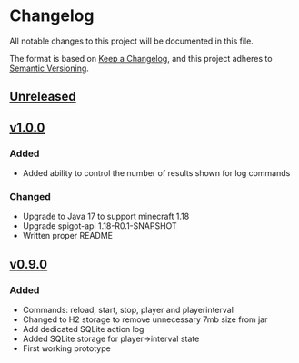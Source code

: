 # Changelog
All notable changes to this project will be documented in this file.

The format is based on [Keep a Changelog](https://keepachangelog.com/en/1.0.0/),
and this project adheres to [Semantic Versioning](https://semver.org/spec/v2.0.0.html).

## [Unreleased]

## [v1.0.0]
### Added
- Added ability to control the number of results shown for log commands

### Changed
- Upgrade to Java 17 to support minecraft 1.18
- Upgrade spigot-api 1.18-R0.1-SNAPSHOT
- Written proper README

## [v0.9.0]
### Added
- Commands: reload, start, stop, player and playerinterval
- Changed to H2 storage to remove unnecessary 7mb size from jar
- Add dedicated SQLite action log
- Added SQLite storage for player->interval state
- First working prototype

[Unreleased]: https://github.com/mooeypoo/TimelyActions/compare/v1.0.0...HEAD
[v1.0.0]: https://github.com/mooeypoo/TimelyActions/compare/v1.0.0...v0.9.0
[v0.9.0]: https://github.com/mooeypoo/TimelyActions/releases/tag/v0.9.0